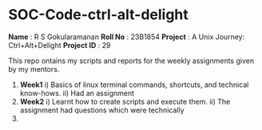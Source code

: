 # SOC-Code-ctrl-alt-delight
**Name** : R S Gokularamanan
**Roll No** : 23B1854
**Project** : A Unix Journey: Ctrl+Alt+Delight
**Project ID** : 29

This repo ontains my scripts and reports for the weekly assignments given by my mentors.
1. **Week1**
   i) Basics of linux terminal commands, shortcuts, and technical know-hows.
  ii) Had an assignment
2. **Week2**
    i) Learnt how to create scripts and execute them.
   ii) The assignment had questions which were technically  
4. 
   
  

